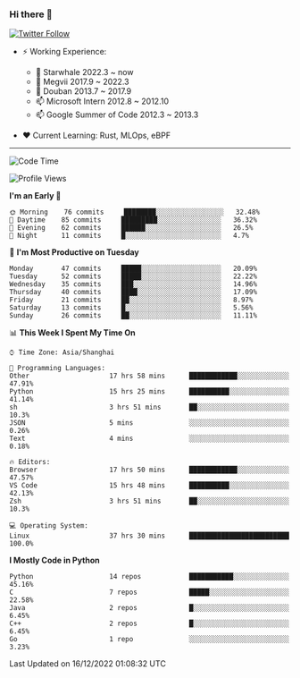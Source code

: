 ### Hi there 👋

[![Twitter Follow](https://img.shields.io/twitter/follow/tianweidut?style=social)](https://twitter.com/tianweidut)

- ⚡ Working Experience:
  - 🔭 Starwhale 2022.3 ~ now
  - 🌱 Megvii 2017.9 ~ 2022.3
  - 🌱 Douban 2013.7 ~ 2017.9
  - 📫 Microsoft Intern 2012.8 ~ 2012.10
  - 📫 Google Summer of Code 2012.3 ~ 2013.3

- ❤️ Current Learning: Rust, MLOps, eBPF

---
<!--START_SECTION:waka-->
![Code Time](http://img.shields.io/badge/Code%20Time-3%2C535%20hrs%2017%20mins-blue)

![Profile Views](http://img.shields.io/badge/Profile%20Views-0-blue)

**I'm an Early 🐤** 

```text
🌞 Morning    76 commits     ████████░░░░░░░░░░░░░░░░░   32.48% 
🌆 Daytime    85 commits     █████████░░░░░░░░░░░░░░░░   36.32% 
🌃 Evening    62 commits     ██████░░░░░░░░░░░░░░░░░░░   26.5% 
🌙 Night      11 commits     █░░░░░░░░░░░░░░░░░░░░░░░░   4.7%

```
📅 **I'm Most Productive on Tuesday** 

```text
Monday       47 commits     █████░░░░░░░░░░░░░░░░░░░░   20.09% 
Tuesday      52 commits     █████░░░░░░░░░░░░░░░░░░░░   22.22% 
Wednesday    35 commits     ███░░░░░░░░░░░░░░░░░░░░░░   14.96% 
Thursday     40 commits     ████░░░░░░░░░░░░░░░░░░░░░   17.09% 
Friday       21 commits     ██░░░░░░░░░░░░░░░░░░░░░░░   8.97% 
Saturday     13 commits     █░░░░░░░░░░░░░░░░░░░░░░░░   5.56% 
Sunday       26 commits     ██░░░░░░░░░░░░░░░░░░░░░░░   11.11%

```


📊 **This Week I Spent My Time On** 

```text
⌚︎ Time Zone: Asia/Shanghai

💬 Programming Languages: 
Other                    17 hrs 58 mins      ████████████░░░░░░░░░░░░░   47.91% 
Python                   15 hrs 25 mins      ██████████░░░░░░░░░░░░░░░   41.14% 
sh                       3 hrs 51 mins       ██░░░░░░░░░░░░░░░░░░░░░░░   10.3% 
JSON                     5 mins              ░░░░░░░░░░░░░░░░░░░░░░░░░   0.26% 
Text                     4 mins              ░░░░░░░░░░░░░░░░░░░░░░░░░   0.18%

🔥 Editors: 
Browser                  17 hrs 50 mins      ████████████░░░░░░░░░░░░░   47.57% 
VS Code                  15 hrs 48 mins      ██████████░░░░░░░░░░░░░░░   42.13% 
Zsh                      3 hrs 51 mins       ██░░░░░░░░░░░░░░░░░░░░░░░   10.3%

💻 Operating System: 
Linux                    37 hrs 30 mins      █████████████████████████   100.0%

```

**I Mostly Code in Python** 

```text
Python                   14 repos            ███████████░░░░░░░░░░░░░░   45.16% 
C                        7 repos             █████░░░░░░░░░░░░░░░░░░░░   22.58% 
Java                     2 repos             █░░░░░░░░░░░░░░░░░░░░░░░░   6.45% 
C++                      2 repos             █░░░░░░░░░░░░░░░░░░░░░░░░   6.45% 
Go                       1 repo              ░░░░░░░░░░░░░░░░░░░░░░░░░   3.23%

```



 Last Updated on 16/12/2022 01:08:32 UTC
<!--END_SECTION:waka-->